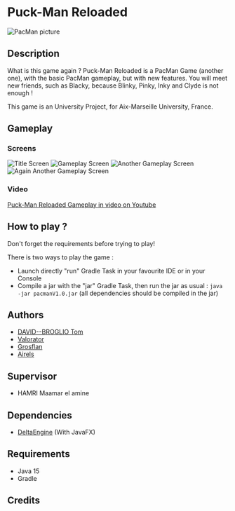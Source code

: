 # Puck-Man Reloaded

![PacMan picture](https://wallpaperaccess.com/full/1823154.png)

## Description
What is this game again ? Puck-Man Reloaded is a PacMan Game (another one), with the basic PacMan gameplay, but with new features.
You will meet new friends, such as Blacky, because Blinky, Pinky, Inky and Clyde is not enough !

This game is an University Project, for Aix-Marseille University, France.

## Gameplay
### Screens
![Title Screen](https://cdn.discordapp.com/attachments/421733573914263552/916675223816925234/unknown.png)
![Gameplay Screen](https://cdn.discordapp.com/attachments/692367793114579024/914878900864188416/unknown.png)
![Another Gameplay Screen](https://cdn.discordapp.com/attachments/421733573914263552/916675882628821032/unknown.png)
![Again Another Gameplay Screen](https://cdn.discordapp.com/attachments/421733573914263552/916675591602860093/unknown.png)

### Video
[Puck-Man Reloaded Gameplay in video on Youtube](https://www.youtube.com/watch?v=b4HmJpfY8aA)

## How to play ?
Don't forget the requirements before trying to play!

There is two ways to play the game :
- Launch directly "run" Gradle Task in your favourite IDE or in your Console
- Compile a jar with the "jar" Gradle Task, then run the jar as usual : `java -jar pacmanV1.0.jar` (all dependencies should be compiled in the jar)

## Authors
- [DAVID--BROGLIO Tom](https://github.com/Stocy)
- [Valorator](https://github.com/VidalGuillaume)
- [Grosflan](https://github.com/Grosflan)
- [Airels](https://github.com/Airels)

## Supervisor
- HAMRI Maamar el amine

## Dependencies
- [DeltaEngine](https://github.com/Airels/delta-engine) (With JavaFX)

## Requirements
- Java 15
- Gradle

## Credits
